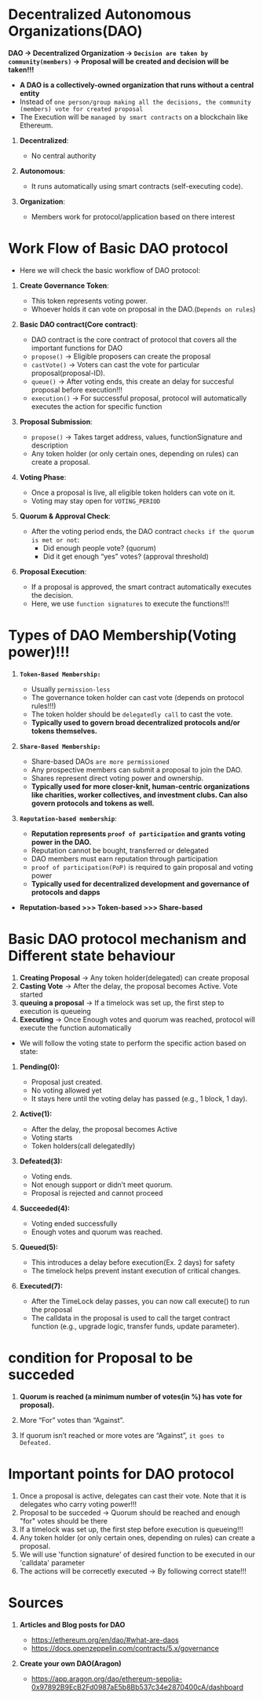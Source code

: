 # Decentralized Autonomous Organizations(DAO)

**DAO -> Decentralized Organization -> `Decision are taken by community(members)` -> Proposal will be created and decision will be taken!!!**

- **A DAO is a collectively-owned organization that runs without a central entity**
- Instead of `one person/group making all the decisions, the community (members) vote for created proposal`
- The Execution will be `managed by smart contracts` on a blockchain like Ethereum.


1. **Decentralized**:
   - No central authority

2. **Autonomous**: 
    - It runs automatically using smart contracts (self-executing code).

3. **Organization**:
    - Members work for protocol/application based on there interest


# Work Flow of Basic DAO protocol

- Here we will check the basic workflow of DAO protocol:


1. **Create Governance Token**:
    - This token represents voting power. 
    - Whoever holds it can vote on proposal in the DAO.(`Depends on rules`)

2. **Basic DAO contract(Core contract)**:
    - DAO contract is the core contract of protocol that covers all the important functions for DAO
    - `propose()` -> Eligible proposers can create the proposal
    - `castVote()` -> Voters can cast the vote for particular proposal(proposal-ID).
    - `queue()` -> After voting ends, this create an delay for succesful proposal before execution!!!
    - `execution()` -> For successful proposal, protocol will automatically executes the action for specific function


3. **Proposal Submission**:
   - `propose()` -> Takes target address, values, functionSignature and description
   - Any token holder (or only certain ones, depending on rules) can create a proposal. 

4. **Voting Phase**:
    - Once a proposal is live, all eligible token holders can vote on it.
    - Voting may stay open for `VOTING_PERIOD`

5. **Quorum & Approval Check**:
    - After the voting period ends, the DAO contract `checks if the quorum is met or not`:
        - Did enough people vote? (quorum)
        - Did it get enough “yes” votes? (approval threshold)

6. **Proposal Execution**:
    - If a proposal is approved, the smart contract automatically executes the decision.
    - Here, we use `function signatures` to execute the functions!!!




#  Types of DAO Membership(Voting power)!!!

1. **`Token-Based Membership:`**
    - Usually `permission-less`
    - The governance token holder can cast vote (depends on protocol rules!!!)
    - The token holder should be `delegatedly call` to cast the vote.
    - **Typically used to govern broad decentralized protocols and/or tokens themselves.**


2. **`Share-Based Membership:`** 
    - Share-based DAOs `are more permissioned`
    - Any prospective members can submit a proposal to join the DAO.
    - Shares represent direct voting power and ownership.
    - **Typically used for more closer-knit, human-centric organizations like charities, worker collectives, and investment clubs. Can also govern protocols and tokens as well.**


3. **`Reputation-based membership`**: 
    - **Reputation represents `proof of participation` and grants voting power in the DAO.**
    - Reputation cannot be bought, transferred or delegated
    - DAO members must earn reputation through participation
    - `proof of participation(PoP)` is required to gain proposal and voting power
    - **Typically used for decentralized development and governance of protocols and dapps**


- **Reputation-based >>>  Token-based >>> Share-based**




# Basic DAO protocol mechanism and Different state behaviour

1. **Creating Proposal** -> Any token holder(delegated) can create proposal
2. **Casting Vote** -> After the delay, the proposal becomes Active. Vote started
3. **queuing a proposal** -> If a timelock was set up, the first step to execution is queueing
4. **Executing** -> Once Enough votes and quorum was reached, protocol will execute the function automatically



- We will follow the voting state to perform the specific action based on state:


1. **Pending(0):**
     - Proposal just created.
     - No voting allowed yet
     - It stays here until the voting delay has passed (e.g., 1 block, 1 day).

2. **Active(1):**
     - After the delay, the proposal becomes Active
     - Voting starts
     - Token holders(call delegatedlly)

3. **Defeated(3):**
     - Voting ends.
     - Not enough support or didn’t meet quorum.
     - Proposal is rejected and cannot proceed

4. **Succeeded(4):**
     - Voting ended successfully
     - Enough votes and quorum was reached.

5. **Queued(5):**
     - This introduces a delay before execution(Ex. 2 days) for safety
     - The timelock helps prevent instant execution of critical changes.

6. **Executed(7):**
     - After the TimeLock delay passes, you can now call execute() to run the proposal
     - The calldata in the proposal is used to call the target contract function (e.g., upgrade logic, transfer funds, update parameter).



# condition for Proposal to be succeded

1. **Quorum is reached (a minimum number of votes(in %) has vote for proposal).**
2. More “For” votes than “Against”.

3. If quorum isn’t reached or more votes are “Against”, `it goes to Defeated.`



# Important points for DAO protocol

1. Once a proposal is active, delegates can cast their vote. Note that it is delegates who carry voting power!!!
2. Proposal to be succeded -> Quorum should be reached and enough "for" votes should be there
3. If a timelock was set up, the first step before execution is queueing!!!
4. Any token holder (or only certain ones, depending on rules) can create a proposal.
5. We will use 'function signature' of desired function to be executed in our 'calldata' parameter
6. The actions will be correcetly executed -> By following correct state!!! 



# Sources

1. **Articles and Blog posts for DAO**
    - https://ethereum.org/en/dao/#what-are-daos
    - https://docs.openzeppelin.com/contracts/5.x/governance

2. **Create your own DAO(Aragon)**
   - https://app.aragon.org/dao/ethereum-sepolia-0x97892B9EcB2Fd0987aE5b8Bb537c34e2870400cA/dashboard